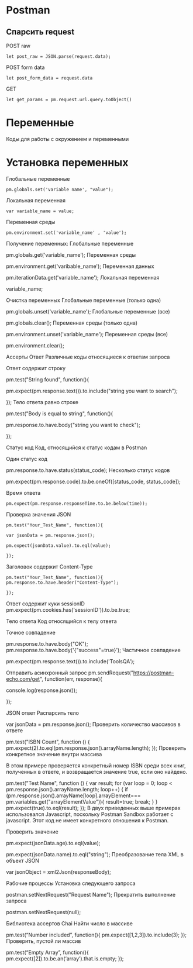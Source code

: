 # Postman
## Спарсить request

POST raw
```
let post_raw = JSON.parse(request.data);
```
POST form data
```
let post_form_data = request.data
```
GET
```
let get_params = pm.request.url.query.toObject()
```

# Переменные
Коды для работы с окружением и переменными

# Установка переменных
Глобальные переменные
```
pm.globals.set('variable name', "value");
```
Локальная переменная 
```
var variable_name = value;
```
Переменная среды
```
pm.environment.set('variable_name' , 'value');
```

Получение переменных:
Глобальные переменные

pm.globals.get('variable_name');
Переменная среды

pm.environment.get('varibable_name');
Переменная данных

pm.iterationData.get('variable_name');
Локальная переменная

variable_name;


Очистка переменных
Глобальные переменные (только одна)

pm.globals.unset('variable_name');
Глобальные переменные (все)

pm.globals.clear();
Переменная среды (только одна)

pm.environment.unset('variable_name');
Переменная среды (все)

pm.environment.clear();


Ассерты
Ответ
Различные коды относящиеся к ответам запроса

Ответ содержит строку

pm.test("String found", function(){

pm.expect(pm.response.text()).to.include("string you want to search");

});
Тело ответа равно строке

pm.test("Body is equal to string", function(){

pm.response.to.have.body("string you want to check");
 
});


Статус код
Код, относящийся к статус кодам в Postman

Один статус код

pm.response.to.have.status(status_code);
Несколько статус кодов

pm.expect(pm.response.code).to.be.oneOf([status_code, status_code]);


Время ответа
```
pm.expect(pm.response.responseTime.to.be.below(time));
```

Проверка значения JSON
```
pm.test("Your_Test_Name", function(){

var jsonData = pm.response.json();

pm.expect(jsonData.value).to.eql(value);

});
```

Заголовок содержит Content-Type
```
pm.test("Your_Test_Name", function(){
pm.response.to.have.header("Content-Type");

});
```

Ответ содержит куки sessionID
pm.expect(pm.cookies.has('sessionID')).to.be.true;


Тело ответа
Код относящийся к телу ответа

Точное совпадение

pm.response.to.have.body("OK");
pm.response.to.have.body('{"success"=true}');
Частичное совпадение

pm.expect(pm.response.text()).to.include('ToolsQA');


Отправить асинхронный запрос
pm.sendRequest("https://postman-echo.com/get", function(err, response){

console.log(response.json());

});


JSON ответ 
Распарсить тело

var jsonData = pm.response.json();
Проверить количество массивов в ответе

pm.test("ISBN Count", function () {
pm.expect(2).to.eql(pm.response.json().arrayName.length);
});
Проверить конкретное значение внутри массива

В этом примере проверяется конкретный номер ISBN среди всех книг, полученных в ответе, и возвращается значение true, если оно найдено.

pm.test("Test Name", function () {
var result;
for (var loop = 0; loop < pm.response.json().arrayName.length; loop++)
{
if (pm.response.json().arrayName[loop].arrayElement=== pm.variables.get("arrayElementValue")){
result=true;
break;
}
}
pm.expect(true).to.eql(result);
});
В двух приведенных выше примерах использовался Javascript, поскольку Postman Sandbox работает с javascript. Этот код не имеет конкретного отношения к Postman. 

Проверить значение

pm.expect(jsonData.age).to.eql(value);

pm.expect(jsonData.name).to.eql("string");
Преобразование тела XML в объект JSON

var jsonObject = xml2Json(responseBody);


Рабочие процессы
Установка следующего запроса 

postman.setNextRequest("Request Name");
Прекратить выполнение запроса

postman.setNextRequest(null);


Библиотека ассертов Chai
Найти число в массиве

pm.test(“Number included”, function(){
pm.expect([1,2,3]).to.include(3);
});
Проверить, пустой ли массив

pm.test(“Empty Array”, function(){
pm.expect([2]).to.be.an(‘array’).that.is.empty;
});

